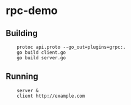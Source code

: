 # rpc-demo

## Building

		protoc api.proto --go_out=plugins=grpc:.
		go build client.go
		go build server.go

## Running

		server &
		client http://example.com